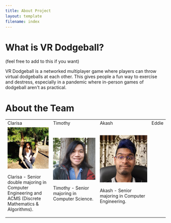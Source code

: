 ```yaml
---
title: About Project
layout: template
filename: index
---
```

<link rel="stylesheet" type="text/css" media="all" href="css/markdown_styles.css" />

# What is VR Dodgeball?

(feel free to add to this if you want)

VR Dodgeball is a networked multiplayer game where players can throw virtual dodgeballs at each other. This gives people a fun way to exercise and destress, especially in a pandemic where in-person games of dodgeball aren't as practical.

# About the Team

<table>
    <tr>
        <td> Clarisa </td>
        <td> Timothy </td>
        <td> Akash </td>
        <td> Eddie </td>
    </tr>
    <tr>
        <td>
            <img src="images/clarisa.jpg" alt="Avatar"><br>
            <p>Clarisa - Senior double majoring in Computer Engineering and ACMS (Discrete Mathematics & Algorithms).</p>
        </td>
        <td>
            <img src="images/timothy.jpg" alt="Avatar"><br>
            <p>Timothy - Senior majoring in Computer Science.</p>            
        </td>
        <td>
            <img src="images/akash.jpg" alt="Avatar"><br>
            <p>Akash - Senior majoring in Computer Engineering.</p>            
        </td>
    </tr>
</table>
